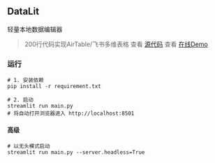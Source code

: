 ## DataLit

轻量本地数据编辑器


> 200行代码实现AirTable/飞书多维表格
> 查看 [源代码](https://github.com/Hu-Wentao/datalit/blob/tiny_data/main.py)
> 查看 [在线Demo](https://tiny-data.streamlit.app/)


### 运行

```shell
# 1. 安装依赖
pip install -r requirement.txt
```

```shell
# 2. 启动
streamlit run main.py
# 将自动打开浏览器进入 http://localhost:8501
```

#### 高级

```shell
# 以无头模式启动
streamlit run main.py --server.headless=True
```

